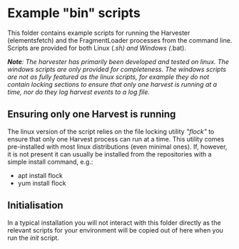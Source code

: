 # Example "bin" scripts
This folder contains example scripts for running the Harvester (elementsfetch) and the FragmentLoader processes from the command line.
Scripts are provided for both Linux (*.sh) and Windows (*.bat).

***Note**: The harvester has primarily been developed and tested on linux. The windows scripts are only provided for completeness. The windows scripts are not as fully featured as the linux scripts, 
for example they do not contain locking sections to ensure that only one harvest is running at a time, nor do they log harvest events to a log file.*

## Ensuring only one Harvest is running
The linux version of the script relies on the file locking utility _"flock"_ to ensure that only one Harvest process can run at a time.
This utility comes pre-installed with most linux distributions (even minimal ones). If, however, it is not present it can usually be installed from the repositories with a simple install command, e.g.:
  * apt install flock
  * yum install flock
  
## Initialisation
In a typical installation you will not interact with this folder directly as the relevant scripts for your environment will be copied out of here when you run the _init_ script.